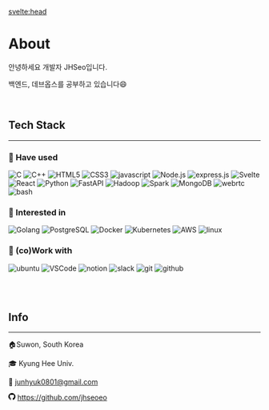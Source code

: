 <svelte:head>

<title>About</title>
</svelte:head>

# About

안녕하세요 개발자 JHSeo입니다.

백엔드, 데브옵스를 공부하고 있습니다😄

<br>

## Tech Stack

---

### 🔨 Have used

<img src="https://img.shields.io/badge/C-A8B9CC?style=for-the-badge&logo=C&logoColor=white" class="techstack-badge" alt="C">
<img src="https://img.shields.io/badge/C++-00599C?style=for-the-badge&logo=Cplusplus&logoColor=white" class="techstack-badge" alt="C++">
<img src="https://img.shields.io/badge/HTML5-E34F26?style=for-the-badge&logo=HTML5&logoColor=white" class="techstack-badge" alt="HTML5">
<img src="https://img.shields.io/badge/CSS3-1572B6?style=for-the-badge&logo=CSS3&logoColor=white" class="techstack-badge" alt="CSS3">
<img src="https://img.shields.io/badge/javascript-F7DF1E?style=for-the-badge&logo=javascript&logoColor=white" class="techstack-badge" alt="javascript">
<img src="https://img.shields.io/badge/Node.js-339933?style=for-the-badge&logo=Node.js&logoColor=white" class="techstack-badge" alt="Node.js">
<img src="https://img.shields.io/badge/express.js-%23000000.svg?logo=express&logoColor=white" class="techstack-badge" alt="express.js">
<img src="https://img.shields.io/badge/Svelte-FF3E00?style=for-the-badge&logo=Svelte&logoColor=white" class="techstack-badge" alt="Svelte">
<img src="https://img.shields.io/badge/React-61DAFB?style=for-the-badge&logo=React&logoColor=white" class="techstack-badge" alt="React">
<img src="https://img.shields.io/badge/Python-3776AB?style=for-the-badge&logo=Python&logoColor=white" class="techstack-badge" alt="Python">
<img src="https://img.shields.io/badge/FastAPI-009688?style=for-the-badge&logo=FastAPI&logoColor=white" class="techstack-badge" alt="FastAPI">
<img src="https://img.shields.io/badge/Hadoop-66CCFF?style=for-the-badge&logo=ApacheHadoop&logoColor=white" class="techstack-badge" alt="Hadoop">
<img src="https://img.shields.io/badge/Spark-E25A1C?style=for-the-badge&logo=ApacheSpark&logoColor=white" class="techstack-badge" alt="Spark">
<img src="https://img.shields.io/badge/MongoDB-47A248?style=for-the-badge&logo=MongoDB&logoColor=white" class="techstack-badge" alt="MongoDB">
<img src="https://img.shields.io/badge/webrtc-333333?style=for-the-badge&logo=webrtc&logoColor=white" class="techstack-badge" alt="webrtc">
<img src="https://img.shields.io/badge/bash-4EAA25?style=for-the-badge&logo=GNUBash&logoColor=white" class="techstack-badge" alt="bash">

### 📖 Interested in

<img src="https://img.shields.io/badge/Golang-00ADD8?style=for-the-badge&logo=Go&logoColor=white" class="techstack-badge" alt="Golang">
<img src="https://img.shields.io/badge/PostgreSQL-4169E1?style=for-the-badge&logo=PostgreSQL&logoColor=white" class="techstack-badge" alt="PostgreSQL">
<img src="https://img.shields.io/badge/Docker-2496ED?style=for-the-badge&logo=Docker&logoColor=white" class="techstack-badge" alt="Docker">
<img src="https://img.shields.io/badge/Kubernetes-326CE5?style=for-the-badge&logo=Kubernetes&logoColor=white" class="techstack-badge" alt="Kubernetes">
<img src="https://img.shields.io/badge/AWS-232F3E?style=for-the-badge&logo=AmazonAWS&logoColor=white" class="techstack-badge" alt="AWS">
<img src="https://img.shields.io/badge/linux-FCC624?style=for-the-badge&logo=linux&logoColor=white" class="techstack-badge" alt="linux">

### 🙋 (co)Work with

<img src="https://img.shields.io/badge/ubuntu-E95420?style=for-the-badge&logo=ubuntu&logoColor=white" class="techstack-badge" alt="ubuntu">
<img src="https://img.shields.io/badge/VSCode-007ACC?style=for-the-badge&logo=VisualStudioCode&logoColor=white" class="techstack-badge" alt="VSCode">
<img src="https://img.shields.io/badge/notion-000000?style=for-the-badge&logo=notion&logoColor=white" class="techstack-badge" alt="notion">
<img src="https://img.shields.io/badge/slack-4A154B?style=for-the-badge&logo=slack&logoColor=white" class="techstack-badge" alt="slack">
<img src="https://img.shields.io/badge/git-F05032?style=for-the-badge&logo=git&logoColor=white" class="techstack-badge" alt="git">
<img src="https://img.shields.io/badge/github-181717?style=for-the-badge&logo=github&logoColor=white" class="techstack-badge" alt="github">

<br><br>

## Info

---

🏠Suwon, South Korea

🎓 Kyung Hee Univ.

📧 junhyuk0801@gmail.com

<img src="./assets/github.svg" style="width: 1em;" alt="github icon">
<a href="https://github.com/jhseoeo">https://github.com/jhseoeo</a>
